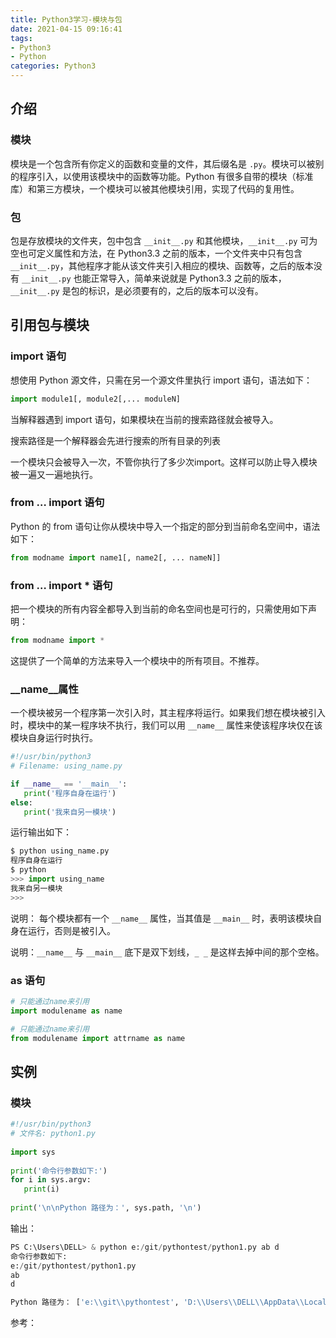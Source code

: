 ```yaml
---
title: Python3学习-模块与包
date: 2021-04-15 09:16:41
tags:
- Python3
- Python
categories: Python3
---
```


## 介绍

### 模块

模块是一个包含所有你定义的函数和变量的文件，其后缀名是 `.py`。模块可以被别的程序引入，以使用该模块中的函数等功能。Python 有很多自带的模块（标准库）和第三方模块，一个模块可以被其他模块引用，实现了代码的复用性。

### 包

包是存放模块的文件夹，包中包含 `__init__.py` 和其他模块，`__init__.py` 可为空也可定义属性和方法，在 Python3.3 之前的版本，一个文件夹中只有包含 `__init__.py`，其他程序才能从该文件夹引入相应的模块、函数等，之后的版本没有 `__init__.py` 也能正常导入，简单来说就是 Python3.3 之前的版本，`__init__.py` 是包的标识，是必须要有的，之后的版本可以没有。

## 引用包与模块

### import 语句

想使用 Python 源文件，只需在另一个源文件里执行 import 语句，语法如下：

```py
import module1[, module2[,... moduleN]
```

当解释器遇到 import 语句，如果模块在当前的搜索路径就会被导入。

搜索路径是一个解释器会先进行搜索的所有目录的列表

一个模块只会被导入一次，不管你执行了多少次import。这样可以防止导入模块被一遍又一遍地执行。

### from … import 语句

Python 的 from 语句让你从模块中导入一个指定的部分到当前命名空间中，语法如下：

```py
from modname import name1[, name2[, ... nameN]]
```

### from … import * 语句

把一个模块的所有内容全都导入到当前的命名空间也是可行的，只需使用如下声明：

```py
from modname import *
```

这提供了一个简单的方法来导入一个模块中的所有项目。不推荐。

### __name__属性

一个模块被另一个程序第一次引入时，其主程序将运行。如果我们想在模块被引入时，模块中的某一程序块不执行，我们可以用 `__name__` 属性来使该程序块仅在该模块自身运行时执行。

```py
#!/usr/bin/python3
# Filename: using_name.py

if __name__ == '__main__':
   print('程序自身在运行')
else:
   print('我来自另一模块')
```

运行输出如下：

```py
$ python using_name.py
程序自身在运行
$ python
>>> import using_name
我来自另一模块
>>>
```

说明： 每个模块都有一个 `__name__` 属性，当其值是 `__main__` 时，表明该模块自身在运行，否则是被引入。

说明：`__name__` 与 `__main__` 底下是双下划线，`_ _` 是这样去掉中间的那个空格。

### as 语句

```py
# 只能通过name来引用
import modulename as name

# 只能通过name来引用
from modulename import attrname as name
```

## 实例

### 模块

```py
#!/usr/bin/python3
# 文件名: python1.py
 
import sys
 
print('命令行参数如下:')
for i in sys.argv:
   print(i)
 
print('\n\nPython 路径为：', sys.path, '\n')
```

输出：

```py
PS C:\Users\DELL> & python e:/git/pythontest/python1.py ab d
命令行参数如下:
e:/git/pythontest/python1.py
ab
d

Python 路径为： ['e:\\git\\pythontest', 'D:\\Users\\DELL\\AppData\\Local\\Programs\\Python\\Python39\\python39.zip', 'D:\\Users\\DELL\\AppData\\Local\\Programs\\Python\\Python39\\DLLs', 'D:\\Users\\DELL\\AppData\\Local\\Programs\\Python\\Python39\\lib', 'D:\\Users\\DELL\\AppData\\Local\\Programs\\Python\\Python39', 'C:\\Users\\DELL\\AppData\\Roaming\\Python\\Python39\\site-packages', 'D:\\Users\\DELL\\AppData\\Local\\Programs\\Python\\Python39\\lib\\site-packages']
```






参考：

[](https://www.runoob.com/python3/python3-module.html)